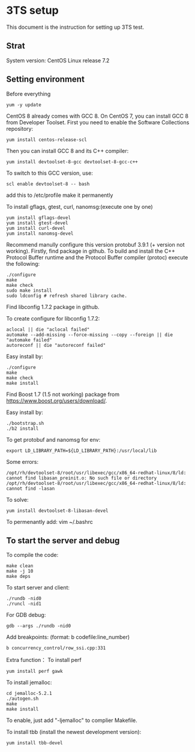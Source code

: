 # 3TS setup

This document is the instruction for setting up 3TS test.


## Strat
System version: CentOS Linux release 7.2

## Setting environment
Before everything

```
yum -y update
```

CentOS 8 already comes with GCC 8. On CentOS 7, you can install GCC 8 from Developer Toolset. First you need to enable the Software Collections repository:
```
yum install centos-release-scl
```

Then you can install GCC 8 and its C++ compiler:
```
yum install devtoolset-8-gcc devtoolset-8-gcc-c++
```

To switch to this GCC version, use:
```
scl enable devtoolset-8 -- bash
```
add this to /etc/profile make it permanently

To install gflags, gtest, curl, nanomsg:(execute one by one)
```
yum install gflags-devel
yum install gtest-devel
yum install curl-devel
yum install nanomsg-devel
```

Recommend manully configure this version protobuf  3.9.1 (+ version not working). Firstly, find package in github. To build and install the C++ Protocol Buffer runtime and the Protocol Buffer compiler (protoc) execute the following:
```
./configure
make
make check
sudo make install
sudo ldconfig # refresh shared library cache.
```

 

Find libconfig 1.7.2 package in github. 

To create configure for libconfig 1.7.2:
```
aclocal || die "aclocal failed"
automake --add-missing --force-missing --copy --foreign || die "automake failed"
autoreconf || die "autoreconf failed"
```

Easy install by:
```
./configure
make
make check
make install
```

Find Boost 1.7  (1.5 not working) package from https://www.boost.org/users/download/. 

Easy install by:
```
./bootstrap.sh
./b2 install
```

To get protobuf and nanomsg for env:
```
export LD_LIBRARY_PATH=${LD_LIBRARY_PATH}:/usr/local/lib
```

Some errors:
```
/opt/rh/devtoolset-8/root/usr/libexec/gcc/x86_64-redhat-linux/8/ld: cannot find libasan_preinit.o: No such file or directory
/opt/rh/devtoolset-8/root/usr/libexec/gcc/x86_64-redhat-linux/8/ld: cannot find -lasan
```
To solve:
```
yum install devtoolset-8-libasan-devel
```
To permenantly add: vim ~/.bashrc

## To start the server and debug

To compile the code:
```
make clean
make -j 10
make deps
```

To start server and client:
```
./rundb -nid0
./runcl -nid1
```

For GDB debug:
```
gdb --args ./rundb -nid0
```

Add breakpoints: (format:   b codefile:line_number)
```
b concurrency_control/row_ssi.cpp:331 
```

Extra function：
To install perf
```
yum install perf gawk
```

To install jemalloc:

```
cd jemalloc-5.2.1
./autogen.sh
make
make install
```
To enable, just add "-ljemalloc" to complier Makefile.

To install tbb (install the newest development version):
```
yum install tbb-devel
```